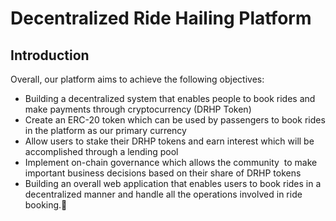 # Decentralized Ride Hailing Platform
## Introduction
Overall, our platform aims to achieve the following objectives:
- Building a decentralized system that enables people to book rides and make payments through cryptocurrency (DRHP Token)
- Create an ERC-20 token  which can be used by passengers to book rides in the platform as our primary currency
- Allow users to stake their DRHP tokens and earn interest which will be accomplished through a lending pool
- Implement on-chain governance which allows the community  to make important business decisions based on their share of DRHP tokens
- Building an overall web application that enables users to book rides in a decentralized manner and handle all the operations involved in ride booking.



